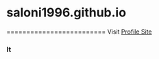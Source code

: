 # saloni1996.github.io
=========================
Visit [Profile Site](http://saloni1996.github.io)

### It
